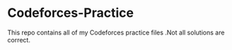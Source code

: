 # Codeforces-Practice
This repo contains all of my Codeforces practice files .Not all solutions are correct.  
